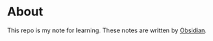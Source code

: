# About
This repo is my note for learning.
These notes are written by [Obsidian](https://obsidian.md/).
